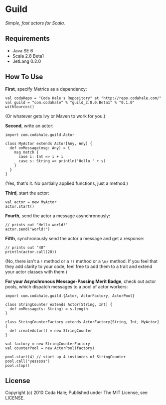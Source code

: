 Guild
=====

*Simple, fast actors for Scala.*


Requirements
------------

* Java SE 6
* Scala 2.8 Beta1
* JetLang 0.2.0


How To Use
----------

**First**, specify Metrics as a dependency:

    val codaRepo = "Coda Hale's Repository" at "http://repo.codahale.com/"
    val guild = "com.codahale" % "guild_2.8.0.Beta1" % "0.1.0" withSources()

(Or whatever gets Ivy or Maven to work for you.)

**Second**, write an actor:
    
    import com.codahale.guild.Actor
    
    class MyActor extends Actor[Any, Any] {
      def onMessage(msg: Any) = {
        msg match {
          case i: Int => i + i
          case s: String => println("Hello " + s)
        }
      }
    }

(Yes, that's it. No partially applied functions, just a method.)

**Third**, start the actor:

    val actor = new MyActor
    actor.start()
    
**Fourth**, send the actor a message asynchronously:
    
    // prints out "Hello world!"
    actor.send("world!")
    
**Fifth**, synchronously send the actor a message and get a response:
    
    // prints out "40"
    println(actor.call(20))
    
(No, there isn't a `!` method or a `!?` method or a `\m/` method. If you feel
that they add clarity to your code, feel free to add them to a trait and extend
your actor classes with them.)

**For your Asynchronous Message-Passing Merit Badge**, check out actor pools,
which dispatch messages to a pool of actor workers:
    
    import com.codahale.guild.{Actor, ActorFactory, ActorPool}
    
    class StringCounter extends Actor[String, Int] {
      def onMessage(s: String) = s.length
    }
    
    class StringCounterFactory extends ActorFactory[String, Int, MyActor] {
      def createActor() = new StringCounter
    }
    
    val factory = new StringCounterFactory
    val counterPool = new ActorPool(factory)
    
    pool.start(4) // start up 4 instances of StringCounter
    pool.call("yesssss")
    pool.stop()


License
-------

Copyright (c) 2010 Coda Hale; Published under The MIT License, see LICENSE.